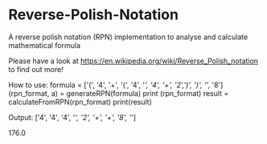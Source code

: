 # Reverse-Polish-Notation
A reverse polish notation (RPN) implementation to analyse and calculate mathematical formula 

Please have a look at https://en.wikipedia.org/wiki/Reverse_Polish_notation to find out more!


How to use:
formula = ['(', '4', '+', '(', '4', '*', '4', '+', '2',')', ')', '*', '8']
(rpn_format, a) = generateRPN(formula)
print (rpn_format)
result = calculateFromRPN(rpn_format)
print(result)


Output:
['4', '4', '4', '*', '2', '+', '+', '8', '*']

176.0 
